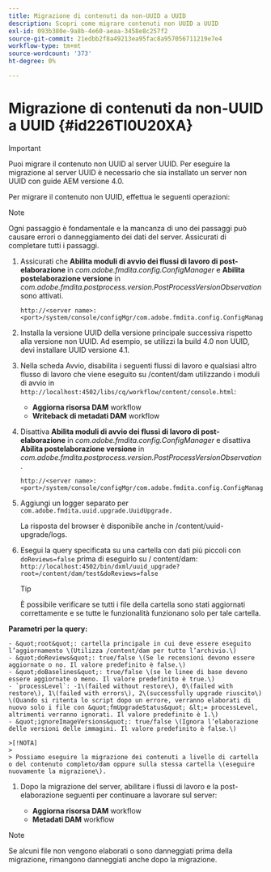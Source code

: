 ```yaml
---
title: Migrazione di contenuti da non-UUID a UUID
description: Scopri come migrare contenuti non UUID a UUID
exl-id: 093b380e-9a8b-4e60-aeaa-3458e8c257f2
source-git-commit: 21edbb2f8a49213ea95fac8a957056711219e7e4
workflow-type: tm+mt
source-wordcount: '373'
ht-degree: 0%

---
```


# Migrazione di contenuti da non-UUID a UUID {#id226TI0U20XA}

>[!IMPORTANT]
>
> Puoi migrare il contenuto non UUID al server UUID. Per eseguire la migrazione al server UUID è necessario che sia installato un server non UUID con guide AEM versione 4.0.

Per migrare il contenuto non UUID, effettua le seguenti operazioni:

>[!NOTE]
>
> Ogni passaggio è fondamentale e la mancanza di uno dei passaggi può causare errori o danneggiamento dei dati del server. Assicurati di completare tutti i passaggi.

1. Assicurati che **Abilita moduli di avvio dei flussi di lavoro di post-elaborazione** in *com.adobe.fmdita.config.ConfigManager* e **Abilita postelaborazione versione** in *com.adobe.fmdita.postprocess.version.PostProcessVersionObservation* sono attivati.

   ```http
   http://<server name>:<port>/system/console/configMgr/com.adobe.fmdita.config.ConfigManager
   ```

1. Installa la versione UUID della versione principale successiva rispetto alla versione non UUID. Ad esempio, se utilizzi la build 4.0 non UUID, devi installare UUID versione 4.1.

1. Nella scheda Avvio, disabilita i seguenti flussi di lavoro e qualsiasi altro flusso di lavoro che viene eseguito su /content/dam utilizzando i moduli di avvio in `http://localhost:4502/libs/cq/workflow/content/console.html`:

   - **Aggiorna risorsa DAM** workflow
   - **Writeback di metadati DAM** workflow

1. Disattiva **Abilita moduli di avvio dei flussi di lavoro di post-elaborazione** in *com.adobe.fmdita.config.ConfigManager* e disattiva **Abilita postelaborazione versione** in *com.adobe.fmdita.postprocess.version.PostProcessVersionObservation*.

   ```http
   http://<server name>:<port>/system/console/configMgr/com.adobe.fmdita.config.ConfigManager
   ```

1. Aggiungi un logger separato per `com.adobe.fmdita.uuid.upgrade.UuidUpgrade.`

   La risposta del browser è disponibile anche in /content/uuid-upgrade/logs.

1. Esegui la query specificata su una cartella con dati più piccoli con `doReviews=false` prima di eseguirlo su / content/dam: `http://localhost:4502/bin/dxml/uuid_upgrade?root=/content/dam/test&doReviews=false`

   >[!TIP]
   >
   >  È possibile verificare se tutti i file della cartella sono stati aggiornati correttamente e se tutte le funzionalità funzionano solo per tale cartella.

**Parametri per la query:**

    - &quot;root&quot;: cartella principale in cui deve essere eseguito l’aggiornamento \(Utilizza /content/dam per tutto l’archivio.\)
    - &quot;doReviews&quot;: true/false \(Se le recensioni devono essere aggiornate o no. Il valore predefinito è false.\)
    - &quot;doBaselines&quot;: true/false \(se le linee di base devono essere aggiornate o meno. Il valore predefinito è true.\)
    - `processLevel`: -1\(failed without restore\), 0\(failed with restore\), 1\(failed with errors\), 2\(successfully upgrade riuscito\) \(Quando si ritenta lo script dopo un errore, verranno elaborati di nuovo solo i file con &quot;fmUpgradeStatus&quot; &lt;= processLevel, altrimenti verranno ignorati. Il valore predefinito è 1.\)
    - &quot;ignoreImageVersions&quot;: true/false \(Ignora l’elaborazione delle versioni delle immagini. Il valore predefinito è false.\)
    
    >[!NOTA]
    >
    > Possiamo eseguire la migrazione dei contenuti a livello di cartella o del contenuto completo/dam oppure sulla stessa cartella \(eseguire nuovamente la migrazione\).

1. Dopo la migrazione del server, abilitare i flussi di lavoro e la post-elaborazione seguenti per continuare a lavorare sul server:

   - **Aggiorna risorsa DAM** workflow
   - **Metadati DAM** workflow

>[!NOTE]
>
> Se alcuni file non vengono elaborati o sono danneggiati prima della migrazione, rimangono danneggiati anche dopo la migrazione.
